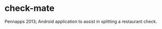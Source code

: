 check-mate
==========

Pennapps 2013; Android application to assist in splitting a restaurant check.
